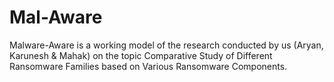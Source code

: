 # Mal-Aware
Malware-Aware is a working model of the research conducted by us (Aryan, Karunesh &amp; Mahak) on the topic Comparative Study of Different Ransomware Families based on Various Ransomware Components.
